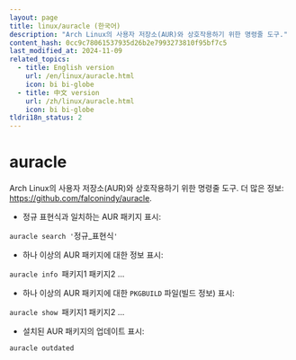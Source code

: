 ```yaml
---
layout: page
title: linux/auracle (한국어)
description: "Arch Linux의 사용자 저장소(AUR)와 상호작용하기 위한 명령줄 도구."
content_hash: 0cc9c78061537935d26b2e7993273810f95bf7c5
last_modified_at: 2024-11-09
related_topics:
  - title: English version
    url: /en/linux/auracle.html
    icon: bi bi-globe
  - title: 中文 version
    url: /zh/linux/auracle.html
    icon: bi bi-globe
tldri18n_status: 2
---
```

# auracle

Arch Linux의 사용자 저장소(AUR)와 상호작용하기 위한 명령줄 도구.
더 많은 정보: <https://github.com/falconindy/auracle>.

- 정규 표현식과 일치하는 AUR 패키지 표시:

`auracle search '`<span class="tldr-var badge badge-pill bg-dark-lm bg-white-dm text-white-lm text-dark-dm font-weight-bold">정규_표현식</span>`'`

- 하나 이상의 AUR 패키지에 대한 정보 표시:

`auracle info `<span class="tldr-var badge badge-pill bg-dark-lm bg-white-dm text-white-lm text-dark-dm font-weight-bold">패키지1 패키지2 ...</span>

- 하나 이상의 AUR 패키지에 대한 `PKGBUILD` 파일(빌드 정보) 표시:

`auracle show `<span class="tldr-var badge badge-pill bg-dark-lm bg-white-dm text-white-lm text-dark-dm font-weight-bold">패키지1 패키지2 ...</span>

- 설치된 AUR 패키지의 업데이트 표시:

`auracle outdated`
